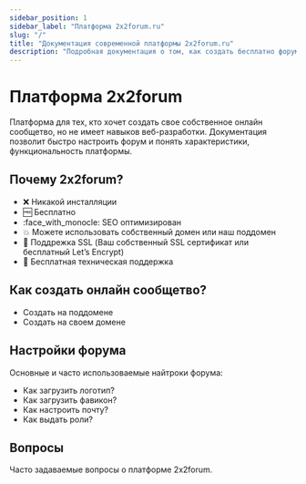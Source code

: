 ```yaml
---
sidebar_position: 1
sidebar_label: "Платформа 2x2forum.ru"
slug: "/"
title: "Документация современной платформы 2x2forum.ru"
description: "Подробная документация о том, как создать бесплатно форум на своем домене и поддомене, и настройка самого форума"
---
```


# Платформа 2x2forum

Платформа для тех, кто хочет создать свое собственное онлайн сообщетво, но не имеет навыков веб-разработки.
Документация позволит быстро настроить форум и понять характеристики, функциональность платформы.

## Почему 2x2forum?

- ❌ Никакой инсталляции
- :free: Бесплатно
- :face_with_monocle: SEO оптимизирован
- :collision: Можете использовать собственный домен или наш поддомен
- :dizzy: Поддрежка SSL (Ваш собственный SSL сертификат или бесплатный Let’s Encrypt)
- :speech_balloon: Бесплатная техническая поддержка

## Как создать онлайн сообщетво?

- Создать на поддомене
- Создать на своем домене

## Настройки форума

Основные и часто использоваемые найтроки форума:

- Как загрузить логотип?
- Как загрузить фавикон?
- Как настроить почту?
- Как выдать роли?

## Вопросы

Часто задаваемые вопросы о платформе 2x2forum.
